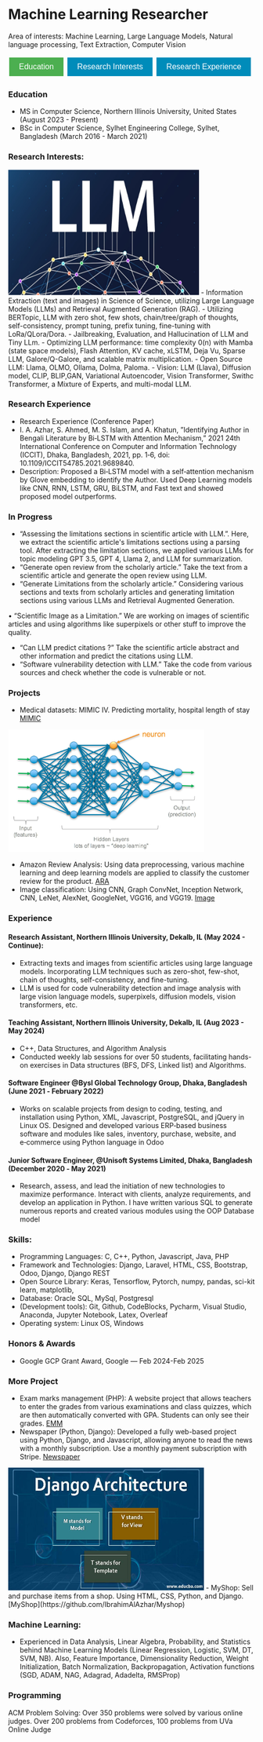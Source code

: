 # Machine Learning Researcher
Area of interests: Machine Learning, Large Language Models, Natural language processing, Text Extraction, Computer Vision


<a href="#Education"><button style="background-color: #4CAF50; color: white; border: none; padding: 10px 20px; text-align: center; text-decoration: none; display: inline-block; font-size: 16px; margin: 4px 2px; cursor: pointer;">Education</button></a>
<a href="#Research Interests"><button style="background-color: #008CBA; color: white; border: none; padding: 10px 20px; text-align: center; text-decoration: none; display: inline-block; font-size: 16px; margin: 4px 2px; cursor: pointer;">Research Interests</button></a>
<a href="#Research Experience"><button style="background-color: #008CBA; color: white; border: none; padding: 10px 20px; text-align: center; text-decoration: none; display: inline-block; font-size: 16px; margin: 4px 2px; cursor: pointer;">Research Experience</button></a>

### Education
- MS in Computer Science, Northern Illinois University, United States (August 2023 - Present)
- BSc in Computer Science, Sylhet Engineering College, Sylhet, Bangladesh (March 2016 - March 2021)

### Research Interests:
<img src="LLM.jpg" alt="Logo" width="390" height="255"> 
- Information Extraction (text and images) in Science of Science, utilizing Large Language Models (LLMs) and Retrieval Augmented Generation (RAG).
- Utilizing BERTopic, LLM with zero shot, few shots, chain/tree/graph of thoughts, self-consistency, prompt tuning, prefix tuning, fine-tuning with LoRa/QLora/Dora. 
- Jailbreaking, Evaluation, and Hallucination of LLM and Tiny LLm. 
- Optimizing LLM performance: time complexity 0(n) with Mamba (state space models), Flash Attention, KV cache, xLSTM, Deja Vu, Sparse LLM, Galore/Q-Galore, and scalable matrix multiplication.
- Open Source LLM: Llama, OLMO, Ollama, Dolma, Paloma.
- Vision: LLM (Llava), Diffusion model, CLIP, BLIP,GAN, Variational Autoencoder, Vision Transformer, Swithc Transformer, a Mixture of Experts, and multi-modal LLM.   

### Research Experience
- Research Experience (Conference Paper)
- I. A. Azhar, S. Ahmed, M. S. Islam, and A. Khatun, ”Identifying Author in Bengali Literature by Bi‑LSTM with Attention Mechanism,”
  2021 24th International Conference on Computer and Information Technology (ICCIT), Dhaka, Bangladesh, 2021,
  pp. 1‑6, doi: 10.1109/ICCIT54785.2021.9689840.
- Description: Proposed a Bi‑LSTM model with a self‑attention mechanism by Glove embedding to identify the Author. Used Deep Learning models like CNN, RNN, LSTM, GRU, BiLSTM, and Fast text and showed
   proposed model outperforms.
  
### In Progress
- “Assessing the limitations sections in scientific article with LLM.”. Here, we extract the scientific article's limitations sections using a parsing tool. After extracting the limitation sections, we applied various LLMs for topic modeling GPT 3.5, GPT 4, Llama 2, and LLM for summarization.
- “Generate open review from the scholarly article.” Take the text from a scientific article and generate the open review using LLM.
- “Generate Limitations from the scholarly article.” Considering various sections and texts from scholarly articles and generating limitation sections using various LLMs and Retrieval Augmented Generation.
<!-- - “Design a scientific paper architecture/flowcharts from texts with LLM.” Take images with captions from scientific articles and train a vision language multimodal LLM. Then, take the caption and generate the flowcharts or architecture of the research paper. -->
• “Scientific Image as a Limitation.” We are working on images of scientific articles and using algorithms like
superpixels or other stuff to improve the quality.
- “Can LLM predict citations ?” Take the scientific article abstract and other information and predict the
citations using LLM.
- “Software vulnerability detection with LLM.” Take the code from various sources and check whether the code is
vulnerable or not.
<!-- “Instagram image captioning”. Take the images from Instagram, generate the caption using a vision transformer, and check the original caption as a ground truth. -->


### Projects
- Medical datasets: MIMIC IV. Predicting mortality, hospital length of stay [MIMIC](https://github.com/IbrahimAlAzhar/Work-on-Medical-data-MIMIC-IV-)
<img src="DL.png" alt="Logo" width="400" height="250"> 

- Amazon Review Analysis: Using data preprocessing, various machine learning
and deep learning models are applied to classify the customer review for the product. [ARA](https://github.com/IbrahimAlAzhar/Amazon_Review_Analysis_ML/)
- Image classification: Using CNN, Graph ConvNet, Inception Network, CNN, LeNet, AlexNet, GoogleNet, VGG16, and VGG19. [Image](https://github.com/IbrahimAlAzhar/MachineLearningWorks%7D%7Bhttps://github/Machine-Learning-works)
<!-- Classification on IMDB, MNIST, Iris dataset: Used several Machine learning models such as KNN, Naive Bayes, Linear Regression, Decision Tree, Ensemble Learning, and various deep learning models like CNN, RNN, GRU, -->
<!-- and BiLSTM classify. Online Newspaper: It is a web‑based project using Python, Django, and Javascript, and anyone can read news with a monthly subscription. Apply CNN, LeNet, AlexNet, GoogleNet, ResNet, VGG16, and -->
<!-- VGG19 models as well as transfer learning model on image data -->



### Experience
#### Research Assistant, Northern Illinois University, Dekalb, IL (May 2024 - Continue):
- Extracting texts and images from scientific articles using large language models. Incorporating LLM techniques
such as zero-shot, few-shot, chain of thoughts, self-consistency, and fine-tuning.
- LLM is used for code vulnerability detection and image analysis with large vision language models, superpixels, diffusion models, vision transformers, etc.

#### Teaching Assistant, Northern Illinois University, Dekalb, IL (Aug 2023 - May 2024)
- C++, Data Structures, and Algorithm Analysis
- Conducted weekly lab sessions for over 50 students, facilitating hands-on exercises in Data structures (BFS, DFS, Linked list) and Algorithms.

#### Software Engineer @Bysl Global Technology Group, Dhaka, Bangladesh (June 2021 ‑ February 2022)
 - Works on scalable projects from design to coding, testing, and installation using Python, XML, Javascript, PostgreSQL, and
jQuery in Linux OS. Designed and developed various ERP‑based business software and modules like sales, inventory,
purchase, website, and e‑commerce using Python language in Odoo

#### Junior Software Engineer, @Unisoft Systems Limited, Dhaka, Bangladesh (December 2020 ‑ May 2021)
- Research, assess, and lead the initiation of new technologies to maximize performance. Interact with clients, analyze
requirements, and develop an application in Python. I have written various SQL to generate numerous reports and created
various modules using the OOP Database model

### Skills: 
- Programming Languages: C, C++, Python, Javascript, Java, PHP
- Framework and Technologies: Django, Laravel, HTML, CSS, Bootstrap, Odoo, Django, Django REST 
- Open Source Library: Keras, Tensorflow, Pytorch, numpy, pandas, sci-kit learn, matplotlib,
- Database: Oracle SQL, MySql, Postgresql
- (Development tools): Git, Github, CodeBlocks, Pycharm, Visual Studio, Anaconda, Jupyter Notebook, Latex, Overleaf
- Operating system: Linux OS, Windows

### Honors & Awards
- Google GCP Grant Award, Google — Feb 2024-Feb 2025

### More Project
<!-- - Music store website (Python, Django, Javascript): Visitors who pay a fee can access, listen, share, and download the music on the website of a music store.[Music](https://github.com/IbrahimAlAzhar/MusicStoreWebsite) -->
- Exam marks management (PHP): A website project that allows teachers to enter the grades from various examinations and class quizzes,
which are then automatically converted with GPA. Students can only see their grades. [EMM](https://github.com/IbrahimAlAzhar/ExamMarksManagement)
- Newspaper (Python, Django): Developed a fully web-based project using Python, Django, and Javascript, allowing anyone to read the news with a monthly
subscription. Use a monthly payment subscription with Stripe.  [Newspaper](https://github.com/IbrahimAlAzhar/NewsPaper)
<img src="Django.jpg" alt="django" width="400" height="250"> 
- MyShop: Sell and purchase items from a shop. Using HTML, CSS, Python, and Django. [MyShop](https://github.com/IbrahimAlAzhar/Myshop)
 

### Machine Learning:
- Experienced in Data Analysis, Linear Algebra, Probability, and Statistics behind Machine Learning Models (Linear Regression, Logistic, SVM, DT, SVM, NB). Also, Feature Importance, Dimensionality Reduction, Weight Initialization, Batch Normalization, Backpropagation, Activation functions (SGD, ADAM, NAG, Adagrad, Adadelta, RMSProp) 

### Programming
ACM Problem Solving: Over 350 problems were solved by various online judges. Over 200 problems from Codeforces,
100 problems from UVa Online Judge
